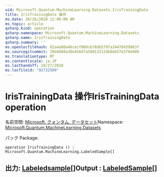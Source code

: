 ```yaml
---
uid: Microsoft.Quantum.MachineLearning.Datasets.IrisTrainingData
title: IrisTrainingData 操作
ms.date: 10/26/2020 12:00:00 AM
ms.topic: article
qsharp.kind: operation
qsharp.namespace: Microsoft.Quantum.MachineLearning.Datasets
qsharp.name: IrisTrainingData
qsharp.summary: ''
ms.openlocfilehash: 92a4a00a46cecf060cb78db579fa24478439963f
ms.sourcegitcommit: 29e0d88a30e4166fa580132124b0eb57e1f0e986
ms.translationtype: MT
ms.contentlocale: ja-JP
ms.lasthandoff: 10/27/2020
ms.locfileid: "92722509"
---
```

# <a name="iristrainingdata-operation"></a><span data-ttu-id="38512-102">IrisTrainingData 操作</span><span class="sxs-lookup"><span data-stu-id="38512-102">IrisTrainingData operation</span></span>

<span data-ttu-id="38512-103">名前空間: [Microsoft. クォンタム. データセット](xref:Microsoft.Quantum.MachineLearning.Datasets)</span><span class="sxs-lookup"><span data-stu-id="38512-103">Namespace: [Microsoft.Quantum.MachineLearning.Datasets](xref:Microsoft.Quantum.MachineLearning.Datasets)</span></span>

<span data-ttu-id="38512-104">パック [](https://nuget.org/packages/)</span><span class="sxs-lookup"><span data-stu-id="38512-104">Package: [](https://nuget.org/packages/)</span></span>




```qsharp
operation IrisTrainingData () : Microsoft.Quantum.MachineLearning.LabeledSample[]
```


## <a name="output--labeledsample"></a><span data-ttu-id="38512-105">出力: [Labeledsample](xref:Microsoft.Quantum.MachineLearning.LabeledSample)[]</span><span class="sxs-lookup"><span data-stu-id="38512-105">Output : [LabeledSample](xref:Microsoft.Quantum.MachineLearning.LabeledSample)[]</span></span>

